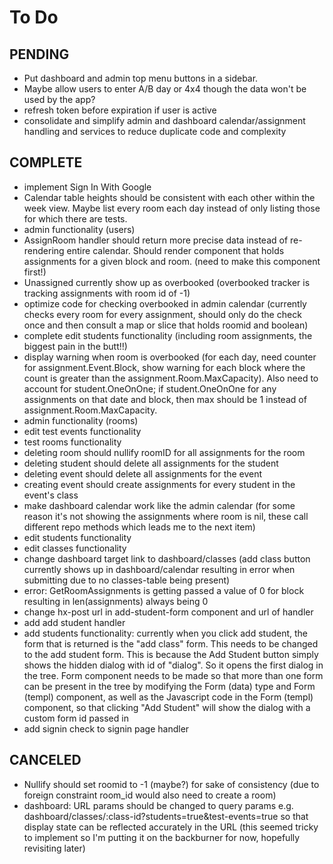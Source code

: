 # To Do

## PENDING

- Put dashboard and admin top menu buttons in a sidebar.
- Maybe allow users to enter A/B day or 4x4 though the data won't be used by the app?
- refresh token before expiration if user is active
- consolidate and simplify admin and dashboard calendar/assignment handling and services to reduce duplicate code and complexity

## COMPLETE

- implement Sign In With Google
- Calendar table heights should be consistent with each other within the week view. Maybe list every room each day instead of only listing those for which there are tests.
- admin functionality (users)
- AssignRoom handler should return more precise data instead of re-rendering entire calendar. Should render component that holds assignments for a given block and room. (need to make this component first!)
- Unassigned currently show up as overbooked (overbooked tracker is tracking assignments with room id of -1)
- optimize code for checking overbooked in admin calendar (currently checks every room for every assignment, should only do the check once and then consult a map or slice that holds roomid and boolean)
- complete edit students functionality (including room assignments, the biggest pain in the butt!!)
- display warning when room is overbooked (for each day, need counter for assignment.Event.Block, show warning for each block where the count is greater than the assignment.Room.MaxCapacity). Also need to account for student.OneOnOne; if student.OneOnOne for any assignments on that date and block, then max should be 1 instead of assignment.Room.MaxCapacity.
- admin functionality (rooms)
- edit test events functionality
- test rooms functionality
- deleting room should nullify roomID for all assignments for the room
- deleting student should delete all assignments for the student
- deleting event should delete all assignments for the event
- creating event should create assignments for every student in the event's class
- make dashboard calendar work like the admin calendar (for some reason it's not showing the assignments where room is nil, these call different repo methods which leads me to the next item)
- edit students functionality
- edit classes functionality
- change dashboard target link to dashboard/classes (add class button currently shows up in dashboard/calendar resulting in error when submitting due to no classes-table being present)
- error: GetRoomAssignments is getting passed a value of 0 for block resulting in len(assignments) always being 0
- change hx-post url in add-student-form component and url of handler
- add add student handler
- add students functionality: currently when you click add student, the form that is returned is the "add class" form. This needs to be changed to the add student form. This is because the Add Student button simply shows the hidden dialog with id of "dialog". So it opens the first dialog in the tree. Form component needs to be made so that more than one form can be present in the tree by modifying the Form (data) type and Form (templ) component, as well as the Javascript code in the Form (templ) component, so that clicking "Add Student" will show the dialog with a custom form id passed in  
- add signin check to signin page handler

## CANCELED

- Nullify should set roomid to -1 (maybe?) for sake of consistency (due to foreign constraint room_id would also need to create a room)
- dashboard: URL params should be changed to query params e.g. dashboard/classes/:class-id?students=true&test-events=true so that display state can be reflected accurately in the URL (this seemed tricky to implement so I'm putting it on the backburner for now, hopefully revisiting later)
